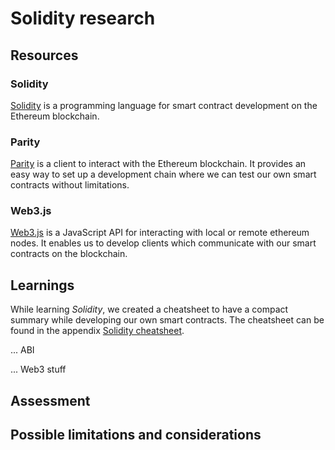 # Solidity research

## Resources

### Solidity
[Solidity](https://solidity.readthedocs.io/) is a programming language for smart contract development on the Ethereum blockchain. 

### Parity
[Parity](https://www.parity.io/) is a client to interact with the Ethereum blockchain. It provides an easy way to set up a development chain where we can test our own smart contracts without limitations.

### Web3.js
[Web3.js](https://web3js.readthedocs.io/en/1.0/index.html) is a JavaScript API for interacting with local or remote ethereum nodes. It enables us to develop clients which communicate with our smart contracts on the blockchain.

## Learnings
While learning *Solidity*, we created a cheatsheet to have a compact summary while developing our own smart contracts. The cheatsheet can be found in the appendix [Solidity cheatsheet](/08-appendix/Solidity.html).


... ABI

... Web3 stuff

## Assessment

## Possible limitations and considerations